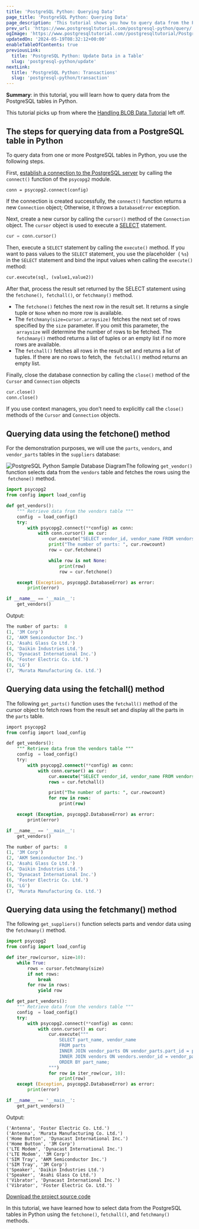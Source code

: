 ```yaml
---
title: 'PostgreSQL Python: Querying Data'
page_title: 'PostgreSQL Python: Querying Data'
page_description: 'This tutorial shows you how to query data from the PostgreSQL tables in Python using the fetchone, fetchall, and fetchmany methods.'
prev_url: 'https://www.postgresqltutorial.com/postgresql-python/query/'
ogImage: 'https://www.postgresqltutorial.com//postgresqltutorial/PostgreSQL-Python-Sample-Database-Diagram.png'
updatedOn: '2024-05-19T08:32:12+00:00'
enableTableOfContents: true
previousLink:
  title: 'PostgreSQL Python: Update Data in a Table'
  slug: 'postgresql-python/update'
nextLink:
  title: 'PostgreSQL Python: Transactions'
  slug: 'postgresql-python/transaction'
---
```


**Summary**: in this tutorial, you will learn how to query data from the PostgreSQL tables in Python.

This tutorial picks up from where the [Handling BLOB Data Tutorial](blob) left off.

## The steps for querying data from a PostgreSQL table in Python

To query data from one or more PostgreSQL tables in Python, you use the following steps.

First, [establish a connection to the PostgreSQL server](connect) by calling the `connect()` function of the `psycopg2` module.

```pythonsql
conn = psycopg2.connect(config)
```

If the connection is created successfully, the `connect()` function returns a new `Connection` object; Otherwise, it throws a `DatabaseError` exception.

Next, create a new cursor by calling the `cursor()` method of the `Connection` object. The `cursor` object is used to execute a [SELECT](../postgresql-tutorial/postgresql-select) statement.

```python
cur = conn.cursor()
```

Then, execute a `SELECT` statement by calling the `execute()` method. If you want to pass values to the `SELECT` statement, you use the placeholder  ( `%s`) in the `SELECT` statement and bind the input values when calling the `execute()` method:

```python
cur.execute(sql, (value1,value2))
```

After that, process the result set returned by the SELECT statement using the `fetchone()`,  `fetchall()`, or `fetchmany()` method.

- The `fetchone()` fetches the next row in the result set. It returns a single tuple or `None` when no more row is available.
- The `fetchmany(size=cursor.arraysize)` fetches the next set of rows specified by the `size` parameter. If you omit this parameter, the  `arraysize` will determine the number of rows to be fetched. The  `fetchmany()` method returns a list of tuples or an empty list if no more rows are available.
- The `fetchall()` fetches all rows in the result set and returns a list of tuples. If there are no rows to fetch, the  `fetchall()` method returns an empty list.

Finally, close the database connection by calling the `close()` method of the `Cursor` and `Connection` objects

```python
cur.close()
conn.close()
```

If you use context managers, you don’t need to explicitly call the `close()` methods of the `Cursor` and `Connection` objects.

## Querying data using the fetchone() method

For the demonstration purposes, we will use the `parts`, `vendors`, and `vendor_parts` tables in the `suppliers` database:

![PostgreSQL Python Sample Database Diagram](/postgresqltutorial/PostgreSQL-Python-Sample-Database-Diagram.png)The following `get_vendor()` function selects data from the `vendors` table and fetches the rows using the  `fetchone()` method.

```python
import psycopg2
from config import load_config

def get_vendors():
    """ Retrieve data from the vendors table """
    config  = load_config()
    try:
        with psycopg2.connect(**config) as conn:
            with conn.cursor() as cur:
                cur.execute("SELECT vendor_id, vendor_name FROM vendors ORDER BY vendor_name")
                print("The number of parts: ", cur.rowcount)
                row = cur.fetchone()

                while row is not None:
                    print(row)
                    row = cur.fetchone()

    except (Exception, psycopg2.DatabaseError) as error:
        print(error)

if __name__ == '__main__':
    get_vendors()
```

Output:

```python
The number of parts:  8
(1, '3M Corp')
(2, 'AKM Semiconductor Inc.')
(3, 'Asahi Glass Co Ltd.')
(4, 'Daikin Industries Ltd.')
(5, 'Dynacast International Inc.')
(6, 'Foster Electric Co. Ltd.')
(8, 'LG')
(7, 'Murata Manufacturing Co. Ltd.')
```

## Querying data using the fetchall() method

The following `get_parts()` function uses the `fetchall()` method of the cursor object to fetch rows from the result set and display all the parts in the `parts` table.

```sql
import psycopg2
from config import load_config

def get_vendors():
    """ Retrieve data from the vendors table """
    config  = load_config()
    try:
        with psycopg2.connect(**config) as conn:
            with conn.cursor() as cur:
                cur.execute("SELECT vendor_id, vendor_name FROM vendors ORDER BY vendor_name")
                rows = cur.fetchall()

                print("The number of parts: ", cur.rowcount)
                for row in rows:
                    print(row)

    except (Exception, psycopg2.DatabaseError) as error:
        print(error)

if __name__ == '__main__':
    get_vendors()
```

```python
The number of parts:  8
(1, '3M Corp')
(2, 'AKM Semiconductor Inc.')
(3, 'Asahi Glass Co Ltd.')
(4, 'Daikin Industries Ltd.')
(5, 'Dynacast International Inc.')
(6, 'Foster Electric Co. Ltd.')
(8, 'LG')
(7, 'Murata Manufacturing Co. Ltd.')
```

## Querying data using the fetchmany() method

The following `get_suppliers()` function selects parts and vendor data using the `fetchmany()` method.

```python
import psycopg2
from config import load_config

def iter_row(cursor, size=10):
    while True:
        rows = cursor.fetchmany(size)
        if not rows:
            break
        for row in rows:
            yield row

def get_part_vendors():
    """ Retrieve data from the vendors table """
    config  = load_config()
    try:
        with psycopg2.connect(**config) as conn:
            with conn.cursor() as cur:
                cur.execute("""
                    SELECT part_name, vendor_name
                    FROM parts
                    INNER JOIN vendor_parts ON vendor_parts.part_id = parts.part_id
                    INNER JOIN vendors ON vendors.vendor_id = vendor_parts.vendor_id
                    ORDER BY part_name;
                """)
                for row in iter_row(cur, 10):
                    print(row)
    except (Exception, psycopg2.DatabaseError) as error:
        print(error)

if __name__ == '__main__':
    get_part_vendors()
```

Output:

```
('Antenna', 'Foster Electric Co. Ltd.')
('Antenna', 'Murata Manufacturing Co. Ltd.')
('Home Button', 'Dynacast International Inc.')
('Home Button', '3M Corp')
('LTE Modem', 'Dynacast International Inc.')
('LTE Modem', '3M Corp')
('SIM Tray', 'AKM Semiconductor Inc.')
('SIM Tray', '3M Corp')
('Speaker', 'Daikin Industries Ltd.')
('Speaker', 'Asahi Glass Co Ltd.')
('Vibrator', 'Dynacast International Inc.')
('Vibrator', 'Foster Electric Co. Ltd.')
```

[Download the project source code](/postgresqltutorial/query.zip)

In this tutorial, we have learned how to select data from the PostgreSQL tables in Python using the `fetchone()`, `fetchall()`, and `fetchmany()` methods.
